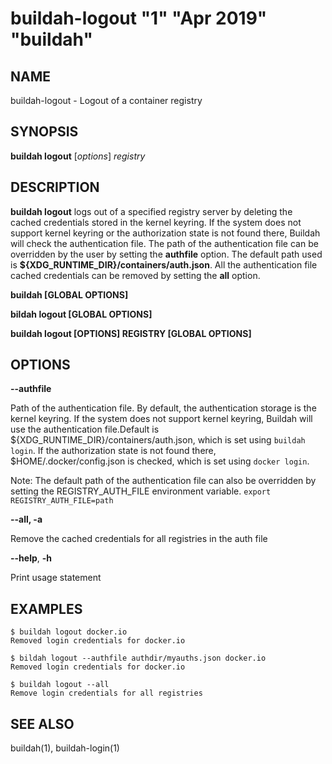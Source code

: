 # buildah-logout "1" "Apr 2019" "buildah"

## NAME
buildah\-logout - Logout of a container registry

## SYNOPSIS
**buildah logout** [*options*] *registry*

## DESCRIPTION
**buildah logout** logs out of a specified registry server by deleting the cached credentials stored in the kernel keyring.
If the system does not support kernel keyring or the authorization state is not found there, Buildah will check the authentication file.
The path of the authentication file can be overridden by the user by setting the **authfile** option.
The default path used is **${XDG\_RUNTIME_DIR}/containers/auth.json**.
All the authentication file cached credentials can be removed by setting the **all** option.

**buildah [GLOBAL OPTIONS]**

**bildah logout [GLOBAL OPTIONS]**

**buildah logout [OPTIONS] REGISTRY [GLOBAL OPTIONS]**

## OPTIONS

**--authfile**

Path of the authentication file. By default, the authentication storage is the kernel keyring. If the system does not support kernel keyring, Buildah will use the authentication file.Default is ${XDG\_RUNTIME\_DIR}/containers/auth.json, which is set using `buildah login`.
If the authorization state is not found there, $HOME/.docker/config.json is checked, which is set using `docker login`.

Note: The default path of the authentication file can also be overridden by setting the REGISTRY_AUTH_FILE environment variable. `export REGISTRY_AUTH_FILE=path`

**--all, -a**

Remove the cached credentials for all registries in the auth file

**--help**, **-h**

Print usage statement

## EXAMPLES

```
$ buildah logout docker.io
Removed login credentials for docker.io
```

```
$ bildah logout --authfile authdir/myauths.json docker.io
Removed login credentials for docker.io
```

```
$ buildah logout --all
Remove login credentials for all registries
```

## SEE ALSO
buildah(1), buildah-login(1)